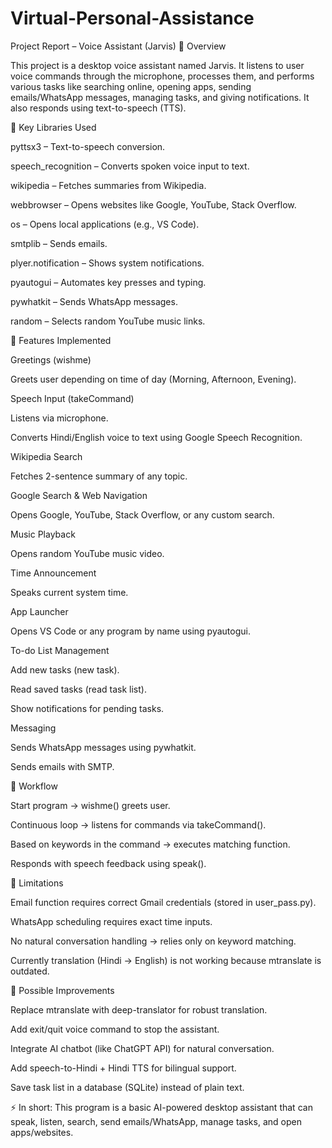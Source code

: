 # Virtual-Personal-Assistance
Project Report – Voice Assistant (Jarvis)
🔹 Overview

This project is a desktop voice assistant named Jarvis.
It listens to user voice commands through the microphone, processes them, and performs various tasks like searching online, opening apps, sending emails/WhatsApp messages, managing tasks, and giving notifications.
It also responds using text-to-speech (TTS).

🔹 Key Libraries Used

pyttsx3 – Text-to-speech conversion.

speech_recognition – Converts spoken voice input to text.

wikipedia – Fetches summaries from Wikipedia.

webbrowser – Opens websites like Google, YouTube, Stack Overflow.

os – Opens local applications (e.g., VS Code).

smtplib – Sends emails.

plyer.notification – Shows system notifications.

pyautogui – Automates key presses and typing.

pywhatkit – Sends WhatsApp messages.

random – Selects random YouTube music links.

🔹 Features Implemented

Greetings (wishme)

Greets user depending on time of day (Morning, Afternoon, Evening).

Speech Input (takeCommand)

Listens via microphone.

Converts Hindi/English voice to text using Google Speech Recognition.

Wikipedia Search

Fetches 2-sentence summary of any topic.

Google Search & Web Navigation

Opens Google, YouTube, Stack Overflow, or any custom search.

Music Playback

Opens random YouTube music video.

Time Announcement

Speaks current system time.

App Launcher

Opens VS Code or any program by name using pyautogui.

To-do List Management

Add new tasks (new task).

Read saved tasks (read task list).

Show notifications for pending tasks.

Messaging

Sends WhatsApp messages using pywhatkit.

Sends emails with SMTP.

🔹 Workflow

Start program → wishme() greets user.

Continuous loop → listens for commands via takeCommand().

Based on keywords in the command → executes matching function.

Responds with speech feedback using speak().

🔹 Limitations

Email function requires correct Gmail credentials (stored in user_pass.py).

WhatsApp scheduling requires exact time inputs.

No natural conversation handling → relies only on keyword matching.

Currently translation (Hindi → English) is not working because mtranslate is outdated.

🔹 Possible Improvements

Replace mtranslate with deep-translator for robust translation.

Add exit/quit voice command to stop the assistant.

Integrate AI chatbot (like ChatGPT API) for natural conversation.

Add speech-to-Hindi + Hindi TTS for bilingual support.

Save task list in a database (SQLite) instead of plain text.

⚡ In short:
This program is a basic AI-powered desktop assistant that can speak, listen, search, send emails/WhatsApp, manage tasks, and open apps/websites.
